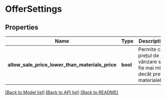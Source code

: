 # OfferSettings

## Properties
Name | Type | Description | Notes
------------ | ------------- | ------------- | -------------
**allow_sale_price_lower_than_materials_price** | **bool** | Permite ca prețul de vânzare să fie mai mic decât prețul materialelor. | [optional] [default to true]

[[Back to Model list]](../README.md#documentation-for-models) [[Back to API list]](../README.md#documentation-for-api-endpoints) [[Back to README]](../README.md)


